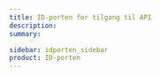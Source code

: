 ```yaml
---
title: ID-porten for tilgang til API
description: 
summary: 

sidebar: idporten_sidebar
product: ID-porten
---
```


